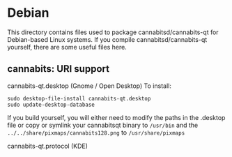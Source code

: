 
Debian
====================
This directory contains files used to package cannabitsd/cannabits-qt
for Debian-based Linux systems. If you compile cannabitsd/cannabits-qt yourself, there are some useful files here.

## cannabits: URI support ##


cannabits-qt.desktop  (Gnome / Open Desktop)
To install:

	sudo desktop-file-install cannabits-qt.desktop
	sudo update-desktop-database

If you build yourself, you will either need to modify the paths in
the .desktop file or copy or symlink your cannabitsqt binary to `/usr/bin`
and the `../../share/pixmaps/cannabits128.png` to `/usr/share/pixmaps`

cannabits-qt.protocol (KDE)

